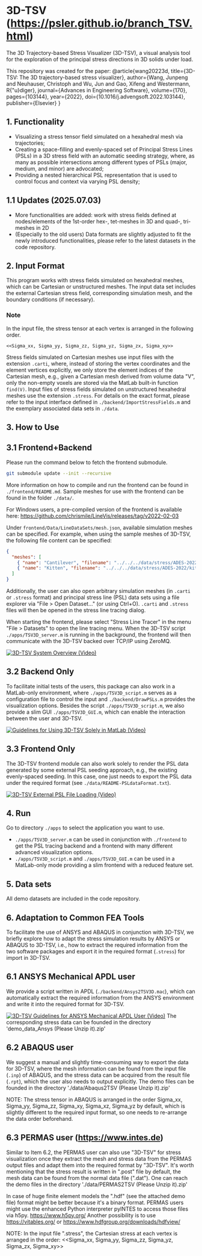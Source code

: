 # 3D-TSV (https://psler.github.io/branch_TSV.html)

The 3D Trajectory-based Stress Visualizer (3D-TSV), a visual analysis tool for the exploration of the principal stress
directions in 3D solids under load.

This repository was created for the paper:
@article{wang20223d,
  title={3D-TSV: The 3D trajectory-based stress visualizer},
  author={Wang, Junpeng and Neuhauser, Christoph and Wu, Jun and Gao, Xifeng and Westermann, R{\"u}diger},
  journal={Advances in Engineering Software},
  volume={170},
  pages={103144},
  year={2022},
  doi={10.1016/j.advengsoft.2022.103144},
  publisher={Elsevier}
}


## 1. Functionality

- Visualizing a stress tensor field simulated on a hexahedral mesh via trajectories;
- Creating a space-filling and evenly-spaced set of Principal Stress Lines (PSLs) in a 3D stress field with 
  an automatic seeding strategy, where, as many as possible intersections among different types of PSLs (major, medium, 
  and minor) are advocated;
- Providing a nested hierarchical PSL representation that is used to control focus and context via varying PSL density;

## 1.1 Updates (2025.07.03)
- More functionalities are added: work with stress fields defined at nodes/elements of the 1st-order hex-, tet-meshes in 3D and quad-, tri-meshes in 2D
- (Especially to the old users) Data formats are slightly adjusted to fit the newly introduced functionalities, please refer to the latest datasets in the code repository.

## 2. Input Format

This program works with stress fields simulated on hexahedral meshes, which can be Cartesian or unstructured meshes.
The input data set includes the external Cartesian stress field, corresponding simulation mesh, and the boundary
conditions (if necessary). 

### Note

In the input file, the stress tensor at each vertex is arranged in the following order.

```
<<Sigma_xx, Sigma_yy, Sigma_zz, Sigma_yz, Sigma_zx, Sigma_xy>>
```

Stress fields simulated on Cartesian meshes use input files with the extension `.carti`, where, instead of storing the
vertex coordinates and the element vertices explicitly, we only store the element indices of the Cartesian mesh, e.g.,
given a Cartesian mesh derived from volume data "V", only the non-empty voxels are stored via the MatLab built-in
function `find(V)`. Input files of stress fields simulated on unstructured hexahedral meshes use the extension
`.stress`. For details on the exact format, please refer to the input interface defined in
`./backend/ImportStressFields.m` and the exemplary associated data sets in `./data`.


## 3. How to Use

## 3.1 Frontend+Backend

Please run the command below to fetch the frontend submodule.

```sh
git submodule update --init --recursive
```

More information on how to compile and run the frontend can be found in `./frontend/README.md`.
Sample meshes for use with the frontend can be found in the folder `./data/`.

For Windows users, a pre-compiled version of the frontend is available here:
https://github.com/chrismile/LineVis/releases/tag/v2022-02-03

Under `frontend/Data/LineDataSets/mesh.json`, available simulation meshes can be specified.
For example, when using the sample meshes of 3D-TSV, the following file content can be specified:

```json
{
  "meshes": [
    { "name": "Cantilever", "filename": "../../../data/stress/ADES-2022/cantilever3D.carti" },
    { "name": "Kitten", "filename": "../../../data/stress/ADES-2022/kitten.stress" }
  ]
}
```

Additionally, the user can also open arbitrary simulation meshes (in `.carti` or `.stress` format) and
principal stress line (PSL) data sets using a file explorer via "File > Open Dataset..." (or using Ctrl+O).
`.carti` and `.stress` files will then be opened in the stress line tracing dialog.

When starting the frontend, please select "Stress Line Tracer" in the menu "File > Datasets" to open the line tracing
menu. When the 3D-TSV script `./apps/TSV3D_server.m` is running in the background, the frontend will then communicate
with the 3D-TSV backed over TCP/IP using ZeroMQ.

[![3D-TSV System Overview (Video)](https://img.youtube.com/vi/h7BzP7Jg_-o/maxresdefault.jpg)](https://youtu.be/h7BzP7Jg_-o)

## 3.2 Backend Only

To facilitate initial tests of the users, this package can also work in a MatLab-only environment, where
`./apps/TSV3D_script.m` serves as a configuration file to control the input and `./backend/DrawPSLs.m` provides the
visualization options. Besides the script `./apps/TSV3D_script.m`, we also provide a slim GUI `./apps/TSV3D_GUI.m`, 
which can enable the interaction between the user and 3D-TSV.

[![Guidelines for Using 3D-TSV Solely in MatLab (Video)](https://img.youtube.com/vi/99Jn938ZoVk/maxresdefault.jpg)](https://youtu.be/99Jn938ZoVk)

## 3.3 Frontend Only

The 3D-TSV frontend module can also work solely to render the PSL data generated by some external PSL seeding approach,
e.g., the existing evenly-spaced seeding. In this case, one just needs to export the PSL data under the required format
(see `./data/README-PSLdataFormat.txt`).

[![3D-TSV External PSL File Loading (Video)](https://img.youtube.com/vi/zafBOAt9Xvs/maxresdefault.jpg)](https://youtu.be/zafBOAt9Xvs)


## 4. Run

Go to directory `./apps` to select the application you want to use.

- `./apps/TSV3D_server.m` can be used in conjunction with `./frontend` to get the PSL tracing backend and a frontend
  with many different advanced visualization options.
- `./apps/TSV3D_script.m` and `./apps/TSV3D_GUI.m` can be used in a MatLab-only mode providing a slim frontend with a
  reduced feature set.


## 5. Data sets

All demo datasets are included in the code repository.


## 6. Adaptation to Common FEA Tools

To facilitate the use of ANSYS and ABAQUS in conjunction with 3D-TSV, we briefly explore how to adapt the stress
simulation results by ANSYS or ABAQUS to 3D-TSV, i.e., how to extract the required information from the two software
packages and export it in the required format (`.stress`) for import in 3D-TSV.

## 6.1 ANSYS Mechanical APDL user

We provide a script written in APDL (`./backend/Ansys2TSV3D.mac`), which can automatically extract the required 
information from the ANSYS environment and write it into the required format for 3D-TSV.

[![3D-TSV Guidelines for ANSYS Mechanical APDL User (Video)](https://img.youtube.com/vi/Yri_B7m3AWU/maxresdefault.jpg)](https://youtu.be/Yri_B7m3AWU)
The corresponding stress data can be founded in the directory 'demo_data_Ansys (Please Unzip it).zip' 

## 6.2 ABAQUS user

We suggest a manual and slightly time-consuming way to export the data for 3D-TSV, where the mesh information can be
found from the input  file (`.inp`) of ABAQUS, and the stress data can be acquired from the result file (`.rpt`), which
the user also needs to output explicitly. The demo files can be founded in the directory './data/Abaqus2TSV (Please Unzip it).zip' 

NOTE: The stress tensor in ABAQUS is arranged in the order Sigma_xx, Sigma_yy, Sigma_zz, Sigma_xy, Sigma_xz, Sigma_yz
by default, which is slightly different to the required input format, so one needs to re-arrange the data order
beforehand.

## 6.3 PERMAS user (https://www.intes.de)

Similar to Item 6.2, the PERMAS user can also use "3D-TSV" for stress visualization once they extract the mesh and stress data from the PERMAS 
output files and adapt them into the required format by "3D-TSV". It's worth mentioning that the stress result is written in ".post" file by default,
the mesh data can be found from the normal data file (".dat"). One can reach the demo files in the directory './data/PERMAS2TSV (Please Unzip it).zip'

In case of huge finite element models the ".hdf" (see the attached demo file) format might be better because it's a binary format. 
PERMAS users might use the enhanced Python interpreter pyINTES to access those files via h5py. https://www.h5py.org/
Another possibility is to use https://vitables.org/ or https://www.hdfgroup.org/downloads/hdfview/

NOTE: In the input file ".stress", the Cartesian stress at each vertex is arranged in the order: 
<<Sigma_xx, Sigma_yy, Sigma_zz, Sigma_yz, Sigma_zx, Sigma_xy>>
